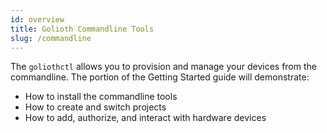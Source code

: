 ```yaml
---
id: overview
title: Golioth Commandline Tools
slug: /commandline
---
```


The `goliothctl` allows you to provision and manage your devices from the commandline. The portion of the Getting Started guide will demonstrate:

* How to install the commandline tools
* How to create and switch projects
* How to add, authorize, and interact with hardware devices
